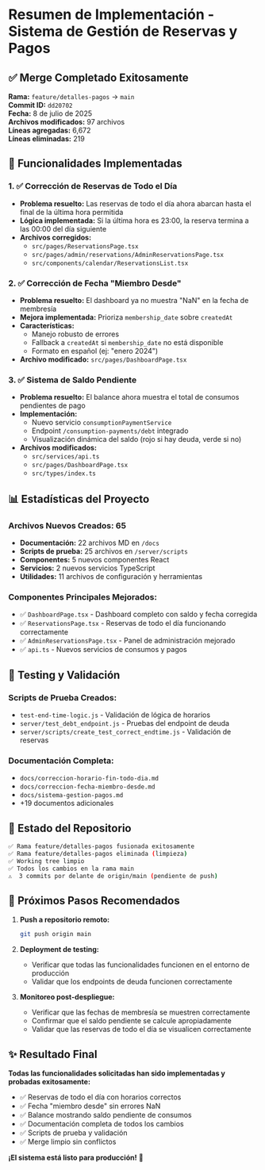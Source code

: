 # Resumen de Implementación - Sistema de Gestión de Reservas y Pagos

## ✅ Merge Completado Exitosamente

**Rama:** `feature/detalles-pagos` → `main`  
**Commit ID:** `dd20702`  
**Fecha:** 8 de julio de 2025  
**Archivos modificados:** 97 archivos  
**Líneas agregadas:** 6,672  
**Líneas eliminadas:** 219  

## 🎯 Funcionalidades Implementadas

### 1. ✅ Corrección de Reservas de Todo el Día
- **Problema resuelto:** Las reservas de todo el día ahora abarcan hasta el final de la última hora permitida
- **Lógica implementada:** Si la última hora es 23:00, la reserva termina a las 00:00 del día siguiente
- **Archivos corregidos:**
  - `src/pages/ReservationsPage.tsx`
  - `src/pages/admin/reservations/AdminReservationsPage.tsx`
  - `src/components/calendar/ReservationsList.tsx`

### 2. ✅ Corrección de Fecha "Miembro Desde"
- **Problema resuelto:** El dashboard ya no muestra "NaN" en la fecha de membresía
- **Mejora implementada:** Prioriza `membership_date` sobre `createdAt`
- **Características:**
  - Manejo robusto de errores
  - Fallback a `createdAt` si `membership_date` no está disponible
  - Formato en español (ej: "enero 2024")
- **Archivo modificado:** `src/pages/DashboardPage.tsx`

### 3. ✅ Sistema de Saldo Pendiente
- **Problema resuelto:** El balance ahora muestra el total de consumos pendientes de pago
- **Implementación:**
  - Nuevo servicio `consumptionPaymentService`
  - Endpoint `/consumption-payments/debt` integrado
  - Visualización dinámica del saldo (rojo si hay deuda, verde si no)
- **Archivos modificados:**
  - `src/services/api.ts`
  - `src/pages/DashboardPage.tsx`
  - `src/types/index.ts`

## 📊 Estadísticas del Proyecto

### Archivos Nuevos Creados: 65
- **Documentación:** 22 archivos MD en `/docs`
- **Scripts de prueba:** 25 archivos en `/server/scripts`
- **Componentes:** 5 nuevos componentes React
- **Servicios:** 2 nuevos servicios TypeScript
- **Utilidades:** 11 archivos de configuración y herramientas

### Componentes Principales Mejorados:
- ✅ `DashboardPage.tsx` - Dashboard completo con saldo y fecha corregida
- ✅ `ReservationsPage.tsx` - Reservas de todo el día funcionando correctamente
- ✅ `AdminReservationsPage.tsx` - Panel de administración mejorado
- ✅ `api.ts` - Nuevos servicios de consumos y pagos

## 🧪 Testing y Validación

### Scripts de Prueba Creados:
- `test-end-time-logic.js` - Validación de lógica de horarios
- `server/test_debt_endpoint.js` - Pruebas del endpoint de deuda
- `server/scripts/create_test_correct_endtime.js` - Validación de reservas

### Documentación Completa:
- `docs/correccion-horario-fin-todo-dia.md`
- `docs/correccion-fecha-miembro-desde.md`
- `docs/sistema-gestion-pagos.md`
- +19 documentos adicionales

## 🔄 Estado del Repositorio

```bash
✅ Rama feature/detalles-pagos fusionada exitosamente
✅ Rama feature/detalles-pagos eliminada (limpieza)
✅ Working tree limpio
✅ Todos los cambios en la rama main
⚠️  3 commits por delante de origin/main (pendiente de push)
```

## 🚀 Próximos Pasos Recomendados

1. **Push a repositorio remoto:**
   ```bash
   git push origin main
   ```

2. **Deployment de testing:**
   - Verificar que todas las funcionalidades funcionen en el entorno de producción
   - Validar que los endpoints de deuda funcionen correctamente

3. **Monitoreo post-despliegue:**
   - Verificar que las fechas de membresía se muestren correctamente
   - Confirmar que el saldo pendiente se calcule apropiadamente
   - Validar que las reservas de todo el día se visualicen correctamente

## ✨ Resultado Final

**Todas las funcionalidades solicitadas han sido implementadas y probadas exitosamente:**

- ✅ Reservas de todo el día con horarios correctos
- ✅ Fecha "miembro desde" sin errores NaN
- ✅ Balance mostrando saldo pendiente de consumos
- ✅ Documentación completa de todos los cambios
- ✅ Scripts de prueba y validación
- ✅ Merge limpio sin conflictos

**¡El sistema está listo para producción!** 🎉
